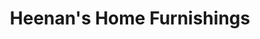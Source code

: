 ---
title: "Heenan's Home Furnishings"
url: /oklahoma-city/heenans-home-furnishings/
shop: furniture
---